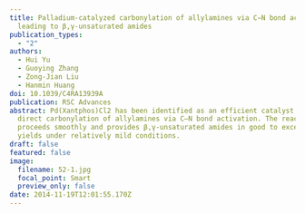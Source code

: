 ```yaml
---
title: Palladium-catalyzed carbonylation of allylamines via C−N bond activation
  leading to β,γ-unsaturated amides
publication_types:
  - "2"
authors:
  - Hui Yu
  - Guoying Zhang
  - Zong-Jian Liu
  - Hanmin Huang
doi: 10.1039/C4RA13939A
publication: RSC Advances
abstract: Pd(Xantphos)Cl2 has been identified as an efficient catalyst for the
  direct carbonylation of allylamines via C–N bond activation. The reaction
  proceeds smoothly and provides β,γ-unsaturated amides in good to excellent
  yields under relatively mild conditions.
draft: false
featured: false
image:
  filename: 52-1.jpg
  focal_point: Smart
  preview_only: false
date: 2014-11-19T12:01:55.170Z
---
```

